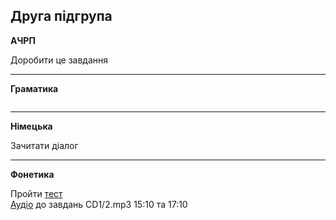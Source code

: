 <h2>Друга підгрупа</h2>

<strong>АЧРП</strong> <br>

Доробити це завдання
 <img src="2achrp.jpg" alt="">

---

<strong>Граматика</strong> <br>

 <img src="2gr.jpg" alt="">

---

<strong>Німецька</strong> <br>

Зачитати діалог
 <img src="2n.jpg" alt="">

---

<strong>Фонетика</strong> <br>

Пройти <a href="http://krnu.org/mod/quiz/view.php?id=506">тест</a> <br>
<a href="https://drive.google.com/drive/mobile/folders/1wS6gswOli-StjoNAvlZ7RwPoZV7mU7x8">Аудіо</a> до завдань CD1/2.mp3 15:10 та 17:10

<img src="2fn.jpg" alt="">
<img src="2fn2.jpg" alt="">
<img src="2fn3.jpg" alt="">
<img src="2fn4.jpg" alt="">
